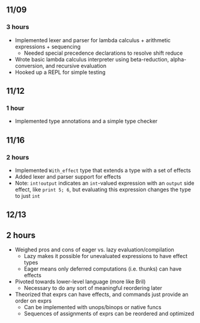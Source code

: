 ## 11/09
### 3 hours
- Implemented lexer and parser for lambda calculus + arithmetic expressions + sequencing
    - Needed special precedence declarations to resolve shift reduce
- Wrote basic lambda calculus interpreter using beta-reduction, alpha-conversion, and recursive evaluation
- Hooked up a REPL for simple testing

## 11/12
### 1 hour
- Implemented type annotations and a simple type checker

## 11/16
### 2 hours
- Implemented `With_effect` type that extends a type with a set of effects
- Added lexer and parser support for effects
- Note: `int!output` indicates an `int`-valued expression with an `output` side effect, like `print 5; 6`, but evaluating this expression changes the type to just `int`

## 12/13
## 2 hours
- Weighed pros and cons of eager vs. lazy evaluation/compilation
    - Lazy makes it possible for unevaluated expressions to have effect types
    - Eager means only deferred computations (i.e. thunks) can have effects
- Pivoted towards lower-level language (more like Bril)
    - Necessary to do any sort of meaningful reordering later
- Theorized that exprs can have effects, and commands just provide an order on exprs
    - Can be implemented with unops/binops or native funcs
    - Sequences of assignments of exprs can be reordered and optimized
